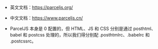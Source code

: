 * 英文文档：https://parceljs.org/
* 中文文档：https://www.parceljs.cn/

* ParcelJS 本身是 0 配置的，但 HTML、JS 和 CSS 分别是通过 posthtml、babel 和 postcss 处理的，所以我们得分别配 .posthtmlrc、.babelrc 和 .postcssrc。